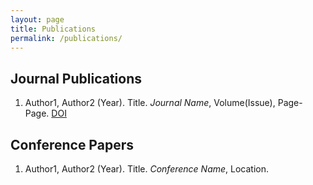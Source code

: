 ```yaml
---
layout: page
title: Publications
permalink: /publications/
---
```


## Journal Publications

1. Author1, Author2 (Year). Title. *Journal Name*, Volume(Issue), Page-Page. [DOI](link)

## Conference Papers

1. Author1, Author2 (Year). Title. *Conference Name*, Location.